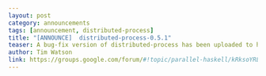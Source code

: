 ```yaml
---
layout: post
category: announcements
tags: [announcement, distributed-process]
title: "[ANNOUNCE]  distributed-process-0.5.1"
teaser: A bug-fix version of distributed-process has been uploaded to hackage.
author: Tim Watson
link: https://groups.google.com/forum/#!topic/parallel-haskell/kRksoYRLGes
---
```

